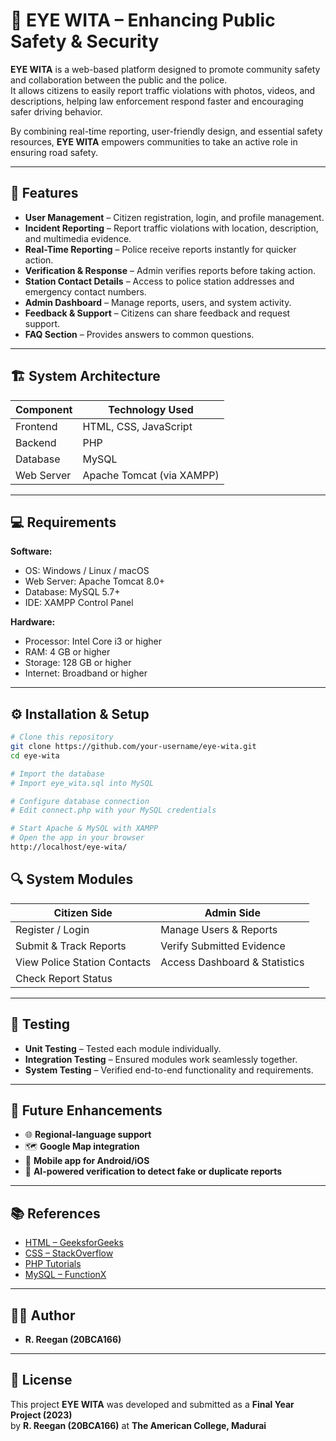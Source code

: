 # 🚦 EYE WITA – Enhancing Public Safety & Security  

**EYE WITA** is a web-based platform designed to promote community safety and collaboration between the public and the police.  
It allows citizens to easily report traffic violations with photos, videos, and descriptions, helping law enforcement respond faster and encouraging safer driving behavior.  

By combining real-time reporting, user-friendly design, and essential safety resources, **EYE WITA** empowers communities to take an active role in ensuring road safety.  

---

## 📌 Features  
- **User Management** – Citizen registration, login, and profile management.  
- **Incident Reporting** – Report traffic violations with location, description, and multimedia evidence.  
- **Real-Time Reporting** – Police receive reports instantly for quicker action.  
- **Verification & Response** – Admin verifies reports before taking action.  
- **Station Contact Details** – Access to police station addresses and emergency contact numbers.  
- **Admin Dashboard** – Manage reports, users, and system activity.  
- **Feedback & Support** – Citizens can share feedback and request support.  
- **FAQ Section** – Provides answers to common questions.  

---

## 🏗️ System Architecture  

| Component   | Technology Used        |
|-------------|------------------------|
| Frontend    | HTML, CSS, JavaScript |
| Backend     | PHP                   |
| Database    | MySQL                 |
| Web Server  | Apache Tomcat (via XAMPP) |

---

## 💻 Requirements  

**Software:**  
- OS: Windows / Linux / macOS  
- Web Server: Apache Tomcat 8.0+  
- Database: MySQL 5.7+  
- IDE: XAMPP Control Panel  

**Hardware:**  
- Processor: Intel Core i3 or higher  
- RAM: 4 GB or higher  
- Storage: 128 GB or higher  
- Internet: Broadband or higher  

---
## ⚙️ Installation & Setup  

```bash
# Clone this repository
git clone https://github.com/your-username/eye-wita.git
cd eye-wita

# Import the database
# Import eye_wita.sql into MySQL

# Configure database connection
# Edit connect.php with your MySQL credentials

# Start Apache & MySQL with XAMPP
# Open the app in your browser
http://localhost/eye-wita/ 
```


## 🔍 System Modules  

| **Citizen Side**              | **Admin Side**               |
|--------------------------------|-------------------------------|
| Register / Login              | Manage Users & Reports       |
| Submit & Track Reports        | Verify Submitted Evidence    |
| View Police Station Contacts  | Access Dashboard & Statistics |
| Check Report Status           |                               |

---

## 🧪 Testing  

- **Unit Testing** – Tested each module individually.  
- **Integration Testing** – Ensured modules work seamlessly together.  
- **System Testing** – Verified end-to-end functionality and requirements.  

---

## 🚀 Future Enhancements  

- 🌐 **Regional-language support** 
- 🗺️ **Google Map integration**  
- 📱 **Mobile app for Android/iOS**
- 🤖 **AI-powered verification to detect fake or duplicate reports**

---

## 📚 References  

- [HTML – GeeksforGeeks](https://www.geeksforgeeks.org/html/)  
- [CSS – StackOverflow](https://stackoverflow.com/html/)  
- [PHP Tutorials](https://www.phptutorials.com/html/)  
- [MySQL – FunctionX](http://www.functionx.com/mysql/)  

---

## 👨‍💻 Author  

- **R. Reegan (20BCA166)**  
---
  
## 📜 License  

This project **EYE WITA** was developed and submitted as a **Final Year Project (2023)**  
by **R. Reegan (20BCA166)** at **The American College, Madurai**

